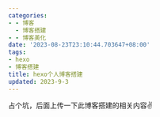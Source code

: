 ```yaml
---
categories:
- - 博客
  - 博客搭建
- - 博客美化
date: '2023-08-23T23:10:44.703647+08:00'
tags:
- hexo
- 博客搭建
title: hexo个人博客搭建
updated: 2023-9-3
---
```

占个坑，后面上传一下此博客搭建的相关内容✌
